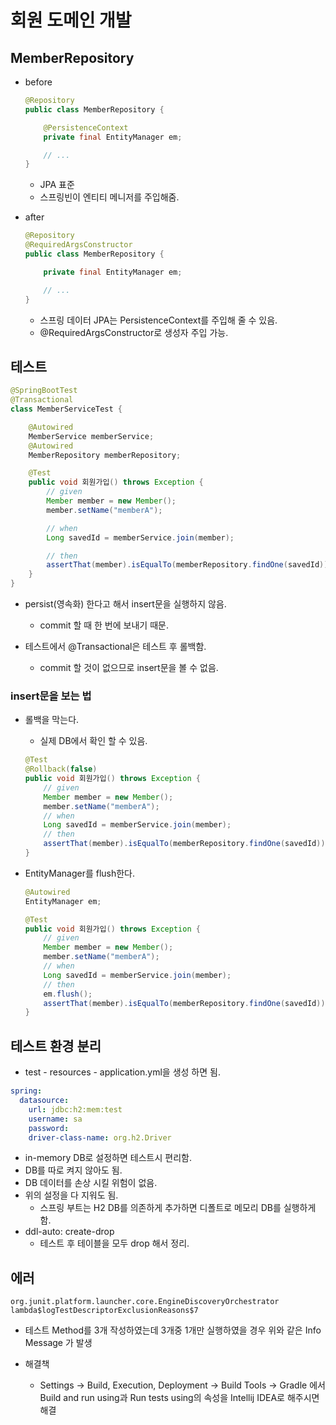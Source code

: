 # 회원 도메인 개발

## MemberRepository

- before

  ```java
  @Repository
  public class MemberRepository {

      @PersistenceContext
      private final EntityManager em;

      // ...
  }
  ```

  - JPA 표준
  - 스프링빈이 엔티티 메니저를 주입해줌.

- after

  ```java
  @Repository
  @RequiredArgsConstructor
  public class MemberRepository {

      private final EntityManager em;

      // ...
  }
  ```

  - 스프링 데이터 JPA는 PersistenceContext를 주입해 줄 수 있음.
  - @RequiredArgsConstructor로 생성자 주입 가능.

## 테스트

```java
@SpringBootTest
@Transactional
class MemberServiceTest {

    @Autowired
    MemberService memberService;
    @Autowired
    MemberRepository memberRepository;

    @Test
    public void 회원가입() throws Exception {
        // given
        Member member = new Member();
        member.setName("memberA");

        // when
        Long savedId = memberService.join(member);

        // then
        assertThat(member).isEqualTo(memberRepository.findOne(savedId));
    }
}
```

- persist(영속화) 한다고 해서 insert문을 실행하지 않음.

  - commit 할 때 한 번에 보내기 때문.

- 테스트에서 @Transactional은 테스트 후 롤백함.

  - commit 할 것이 없으므로 insert문을 볼 수 없음.

### insert문을 보는 법

- 롤백을 막는다.

  - 실제 DB에서 확인 할 수 있음.

  ```java
  @Test
  @Rollback(false)
  public void 회원가입() throws Exception {
      // given
      Member member = new Member();
      member.setName("memberA");
      // when
      Long savedId = memberService.join(member);
      // then
      assertThat(member).isEqualTo(memberRepository.findOne(savedId));
  }
  ```

- EntityManager를 flush한다.

  ```java
  @Autowired
  EntityManager em;

  @Test
  public void 회원가입() throws Exception {
      // given
      Member member = new Member();
      member.setName("memberA");
      // when
      Long savedId = memberService.join(member);
      // then
      em.flush();
      assertThat(member).isEqualTo(memberRepository.findOne(savedId));
  }
  ```

## 테스트 환경 분리

- test - resources - application.yml을 생성 하면 됨.

```yml
spring:
  datasource:
    url: jdbc:h2:mem:test
    username: sa
    password:
    driver-class-name: org.h2.Driver
```

- in-memory DB로 설정하면 테스트시 편리함.
- DB를 따로 켜지 않아도 됨.
- DB 데이터를 손상 시킬 위험이 없음.
- 위의 설정을 다 지워도 됨.
  - 스프링 부트는 H2 DB를 의존하게 추가하면 디폴트로 메모리 DB를 실행하게 함.
- ddl-auto: create-drop
  - 테스트 후 테이블을 모두 drop 해서 정리.

## 에러

```log
org.junit.platform.launcher.core.EngineDiscoveryOrchestrator lambda$logTestDescriptorExclusionReasons$7
```

- 테스트 Method를 3개 작성하였는데 3개중 1개만 실행하였을 경우 위와 같은 Info Message 가 발생

- 해결책
  - Settings -> Build, Execution, Deployment -> Build Tools -> Gradle 에서 Build and run using과 Run tests using의 속성을 Intellij IDEA로 해주시면 해결
